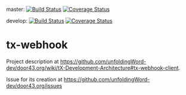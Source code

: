 master:
[![Build Status](https://travis-ci.org/unfoldingWord-dev/tx-webhook.svg?branch=master)](https://travis-ci.org/unfoldingWord-dev/tx-webhook) 
[![Coverage Status](https://coveralls.io/repos/github/unfoldingWord-dev/tx-webhook/badge.svg?branch=master)](https://coveralls.io/github/unfoldingWord-dev/tx-webhook?branch=master)

develop:
[![Build Status](https://travis-ci.org/unfoldingWord-dev/tx-webhook.svg?branch=develop)](https://travis-ci.org/unfoldingWord-dev/tx-webhook) 
[![Coverage Status](https://coveralls.io/repos/github/unfoldingWord-dev/tx-webhook/badge.svg?branch=develop)](https://coveralls.io/github/unfoldingWord-dev/tx-webhook?branch=develop)

# tx-webhook

Project description at https://github.com/unfoldingWord-dev/door43.org/wiki/tX-Development-Architecture#tx-webhook-client.

Issue for its creation at https://github.com/unfoldingWord-dev/door43.org/issues
